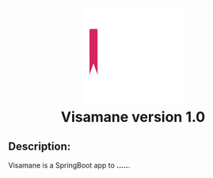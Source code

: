 <h1 align="center">
  <br>
  <img src="visamane_w.png" height="200" width="200"/>
  <br>
Visamane version 1.0
  <br>
  
## Description:
 <p>Visamane is a  SpringBoot app to  <strong>.....</strong>.</p>
